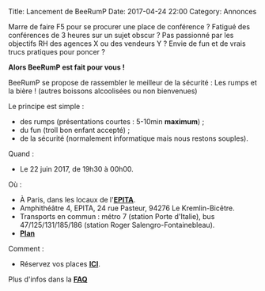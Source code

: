 Title: Lancement de BeeRumP
Date: 2017-04-24 22:00
Category: Annonces

Marre de faire F5 pour se procurer une place de conférence ? Fatigué des conférences de 3 heures sur un sujet obscur ? Pas passionné par les objectifs RH des agences X ou des vendeurs Y ? Envie de fun et de vrais trucs pratiques pour poncer ?

**Alors BeeRumP est fait pour vous !**

BeeRumP se propose de rassembler le meilleur de la sécurité : Les rumps et la bière ! (autres boissons alcoolisées ou non bienvenues)

Le principe est simple :

* des rumps (présentations courtes : 5-10min **maximum**) ;
* du fun (troll bon enfant accepté) ;
* de la sécurité (normalement informatique mais nous restons souples).

Quand :

* Le 22 juin 2017, de 19h30 à 00h00.

Où :

* À Paris, dans les locaux de l'**[EPITA](http://www.epita.fr "lien vers le site internet de l'EPITA")**.
* Amphithéâtre 4, EPITA, 24 rue Pasteur, 94276 Le Kremlin-Bicêtre.
* Transports en commun : métro 7 (station Porte d'Italie), bus 47/125/131/185/186 (station Roger Salengro-Fontainebleau).
* **[Plan](https://lse.epita.fr/images/plan-conferences.png "lien vers le plan d'accès à la conférence")**

Comment :

* Réservez vos places **[ICI](https://www.helloasso.com/associations/beerump/evenements/beerump-2017 "lien de réservation des places")**.

Plus d'infos dans la **[FAQ](/category/faq.html "lien vers la FAQ")**